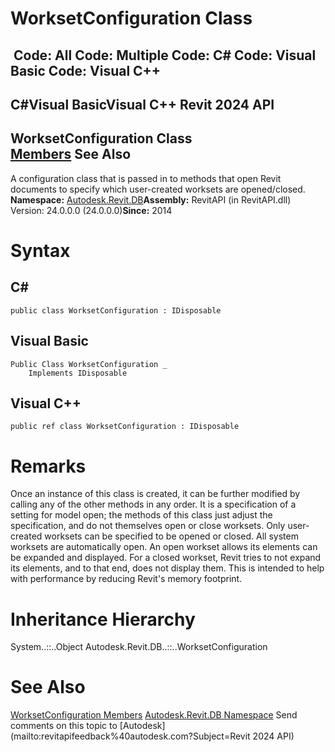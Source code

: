 # WorksetConfiguration Class

﻿
 Code: All Code: Multiple Code: C# Code: Visual Basic Code: Visual C++   
---  
C#Visual BasicVisual C++
Revit 2024 API  
---  
WorksetConfiguration Class  
[Members](d3fa498f-5d2e-b5d0-5555-d373f289ebfc.md "WorksetConfiguration Members") See Also  
---  
A configuration class that is passed in to methods that open Revit documents to specify which user-created worksets are opened/closed. 
**Namespace:** [Autodesk.Revit.DB](87546ba7-461b-c646-cbb1-2cb8f5bff8b2.md "Autodesk.Revit.DB Namespace")**Assembly:** RevitAPI (in RevitAPI.dll) Version: 24.0.0.0 (24.0.0.0)**Since:** 2014 
# Syntax
C#  
---  
```text
public class WorksetConfiguration : IDisposable
```
  
Visual Basic  
---  
```text
Public Class WorksetConfiguration _
	Implements IDisposable
```
  
Visual C++  
---  
```text
public ref class WorksetConfiguration : IDisposable
```
  
# Remarks
Once an instance of this class is created, it can be further modified by calling any of the other methods in any order. It is a specification of a setting for model open; the methods of this class just adjust the specification, and do not themselves open or close worksets. 
Only user-created worksets can be specified to be opened or closed. All system worksets are automatically open. An open workset allows its elements can be expanded and displayed. For a closed workset, Revit tries to not expand its elements, and to that end, does not display them. This is intended to help with performance by reducing Revit's memory footprint.
# Inheritance Hierarchy
System..::..Object Autodesk.Revit.DB..::..WorksetConfiguration
# See Also
[WorksetConfiguration Members](d3fa498f-5d2e-b5d0-5555-d373f289ebfc.md "WorksetConfiguration Members")
[Autodesk.Revit.DB Namespace](87546ba7-461b-c646-cbb1-2cb8f5bff8b2.md "Autodesk.Revit.DB Namespace")
Send comments on this topic to [Autodesk](mailto:revitapifeedback%40autodesk.com?Subject=Revit 2024 API)